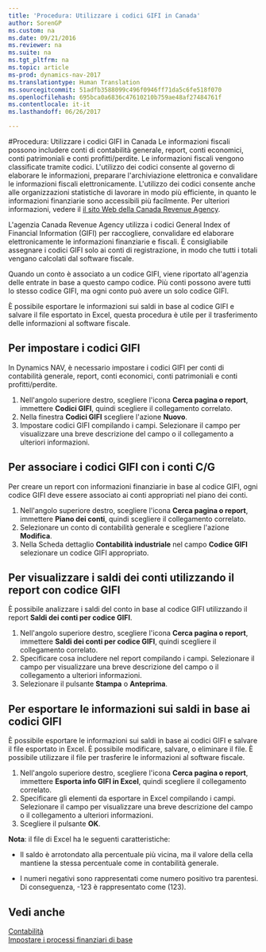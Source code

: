 ```yaml
---
title: 'Procedura: Utilizzare i codici GIFI in Canada'
author: SorenGP
ms.custom: na
ms.date: 09/21/2016
ms.reviewer: na
ms.suite: na
ms.tgt_pltfrm: na
ms.topic: article
ms-prod: dynamics-nav-2017
ms.translationtype: Human Translation
ms.sourcegitcommit: 51adfb3588099c496f0946ff71da5c6fe518f070
ms.openlocfilehash: 695bca0a6836c47610210b759ae48af27484761f
ms.contentlocale: it-it
ms.lasthandoff: 06/26/2017

---
```


#<a name="how-to-work-with-gifi-codes-in-canada"></a>Procedura: Utilizzare i codici GIFI in Canada
Le informazioni fiscali possono includere conti di contabilità generale, report, conti economici, conti patrimoniali e conti profitti/perdite. Le informazioni fiscali vengono classificate tramite codici. L'utilizzo dei codici consente al governo di elaborare le informazioni, preparare l'archiviazione elettronica e convalidare le informazioni fiscali elettronicamente. L'utilizzo dei codici consente anche alle organizzazioni statistiche di lavorare in modo più efficiente, in quanto le informazioni finanziarie sono accessibili più facilmente. Per ulteriori informazioni, vedere il [il sito Web della Canada Revenue Agency](http://www.cra-arc.gc.ca/).

L'agenzia Canada Revenue Agency utilizza i codici General Index of Financial Information (GIFI) per raccogliere, convalidare ed elaborare elettronicamente le informazioni finanziarie e fiscali. È consigliabile assegnare i codici GIFI solo ai conti di registrazione, in modo che tutti i totali vengano calcolati dal software fiscale.

Quando un conto è associato a un codice GIFI, viene riportato all'agenzia delle entrate in base a questo campo codice. Più conti possono avere tutti lo stesso codice GIFI, ma ogni conto può avere un solo codice GIFI.

È possibile esportare le informazioni sui saldi in base al codice GIFI e salvare il file esportato in Excel, questa procedura è utile per il trasferimento delle informazioni al software fiscale.

## <a name="to-set-up-gifi-codes"></a>Per impostare i codici GIFI
In Dynamics NAV, è necessario impostare i codici GIFI per conti di contabilità generale, report, conti economici, conti patrimoniali e conti profitti/perdite.

1. Nell'angolo superiore destro, scegliere l'icona **Cerca pagina o report**, immettere **Codici GIFI**, quindi scegliere il collegamento correlato.
2. Nella finestra **Codici GIFI** scegliere l'azione **Nuovo**.
3. Impostare codici GIFI compilando i campi. Selezionare il campo per visualizzare una breve descrizione del campo o il collegamento a ulteriori informazioni.

## <a name="to-associate-gifi-codes-with-gl-accounts"></a>Per associare i codici GIFI con i conti C/G
Per creare un report con informazioni finanziarie in base al codice GIFI, ogni codice GIFI deve essere associato ai conti appropriati nel piano dei conti.

1. Nell'angolo superiore destro, scegliere l'icona **Cerca pagina o report**, immettere **Piano dei conti**, quindi scegliere il collegamento correlato.
2. Selezionare un conto di contabilità generale e scegliere l'azione **Modifica**.
3. Nella Scheda dettaglio **Contabilità industriale** nel campo **Codice GIFI** selezionare un codice GIFI appropriato.

## <a name="to-view-account-balances-using-the-gifi-code-report"></a>Per visualizzare i saldi dei conti utilizzando il report con codice GIFI
È possibile analizzare i saldi del conto in base al codice GIFI utilizzando il report **Saldi dei conti per codice GIFI**.

1. Nell'angolo superiore destro, scegliere l'icona **Cerca pagina o report**, immettere **Saldi dei conti per codice GIFI**, quindi scegliere il collegamento correlato.
2. Specificare cosa includere nel report compilando i campi. Selezionare il campo per visualizzare una breve descrizione del campo o il collegamento a ulteriori informazioni.
3. Selezionare il pulsante **Stampa** o **Anteprima**.

## <a name="to-export-balance-information-using-gifi-codes"></a>Per esportare le informazioni sui saldi in base ai codici GIFI
È possibile esportare le informazioni sui saldi in base ai codici GIFI e salvare il file esportato in Excel. È possibile modificare, salvare, o eliminare il file. È possibile utilizzare il file per trasferire le informazioni al software fiscale.

1. Nell'angolo superiore destro, scegliere l'icona **Cerca pagina o report**, immettere **Esporta info GIFI in Excel**, quindi scegliere il collegamento correlato.
2. Specificare gli elementi da esportare in Excel compilando i campi. Selezionare il campo per visualizzare una breve descrizione del campo o il collegamento a ulteriori informazioni.
3. Scegliere il pulsante **OK**.

**Nota**: il file di Excel ha le seguenti caratteristiche:

* Il saldo è arrotondato alla percentuale più vicina, ma il valore della cella mantiene la stessa percentuale come in contabilità generale.

* I numeri negativi sono rappresentati come numero positivo tra parentesi. Di conseguenza, -123 è rappresentato come (123).

## <a name="see-also"></a>Vedi anche
[Contabilità](finance-setup.md)   
[Impostare i processi finanziari di base](finance-setup-setup-finance-setup.md)


